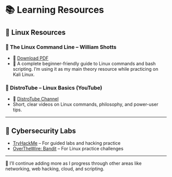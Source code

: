 # 📚 Learning Resources 


## 🐧 Linux Resources

### 📗 The Linux Command Line – William Shotts  
- 🔗 [Download PDF](https://linuxcommand.org/tlcl.php)  
- 🧠 A complete beginner-friendly guide to Linux commands and bash scripting. I’m using it as my main theory resource while practicing on Kali Linux.

### 🎥 DistroTube – Linux Basics (YouTube)  
- 🔗 [DistroTube Channel](https://www.youtube.com/@DistroTube)  
- Short, clear videos on Linux commands, philosophy, and power-user tips.

---

## 🧪 Cybersecurity Labs

- [TryHackMe](https://tryhackme.com) – For guided labs and hacking practice  
- [OverTheWire: Bandit](https://overthewire.org/wargames/bandit/) – For Linux practice challenges

---


📌 I’ll continue adding more as I progress through other areas like networking, web hacking, cloud, and scripting.
